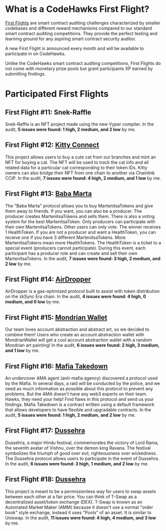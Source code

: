 # What is a CodeHawks First Flight?

[First Flights](https://www.codehawks.com/first-flights) are smart contract auditing challenges characterized by smaller codebases and different reward mechanisms compared to our standard smart contract auditing competitions. They provide the perfect testing and learning ground for any aspiring smart contract security auditor.

A new First Flight is announced every month and will be available to participate in on CodeHawks.

Unlike the CodeHawks smart contract auditing competitions, First Flights do not come with monetary prize pools but grant participants XP earned by submitting findings.

# Participated First Flights

## First Flight #11: Snek-Raffle
Snek-Raffle is an NFT project made using the new Vyper compiler. In the audit, **5 issues were found: 1 high, 2 medium, and 2 low** by me.

## First Flight #12: [Kitty Connect](https://www.codehawks.com/contests/clu7ddcsa000fcc387vjv6rpt)
This project allows users to buy a cute cat from our branches and mint an NFT for buying a cat. The NFT will be used to track the cat info and all related data for a particular cat corresponding to their token IDs. Kitty owners can also bridge their NFT from one chain to another via Chainlink CCIP. In the audit, **7 issues were found: 4 high, 2 medium, and 1 low** by me.

## First Flight #13: [Baba Marta](https://www.codehawks.com/contests/cluseb1bf0001s4tjl2rzajup)
The "Baba Marta" protocol allows you to buy MartenitsaTokens and give them away to friends. If you want, you can also be a producer. The producer creates MartenitsaTokens and sells them. There is also a voting system for the best MartenitsaToken. Only producers can participate with their own MartenitsaTokens. Other users can only vote. The winner receives 1 HealthToken. If you are not a producer and want a HealthToken, you can receive one if you have 3 different MartenitsaTokens. More MartenitsaTokens mean more HealthTokens. The HealthToken is a ticket to a special event (producers cannot participate). During this event, each participant has a producer role and can create and sell their own MartenitsaTokens. In the audit, **7 issues were found: 3 high, 2 medium, and 2 low** by me.

## First Flight #14: [AirDropper](https://www.codehawks.com/contests/clvb821kr0001jzdbi6ggixb0)
AirDropper is a gas-optimized protocol built to assist with token distribution on the zkSync Era chain. In the audit, **4 issues were found: 4 high, 0 medium, and 0 low** by me.

## First Flight #15: [Mondrian Wallet](https://www.codehawks.com/contests/clvxt8idd00014zcc81dv6rde)
Our team loves account abstraction and abstract art, so we decided to combine them! Users who create an account abstraction wallet with MondrianWallet will get a cool account abstraction wallet with a random Mondrian art painting! In the audit, **6 issues were found: 2 high, 3 medium, and 1 low** by me.

## First Flight #16: [Mafia Takedown](https://www.codehawks.com/contests/clwgiehgu00119zwn2xx92ay8)
An undercover AMA agent (anti-mafia agency) discovered a protocol used by the Mafia. In several days, a raid will be conducted by the police, and we need as much information as possible about this protocol to prevent any problems. But the AMA doesn’t have any web3 experts on their team. Hawks, they need your help! Find flaws in this protocol and send us your findings. Mafia Takedown is a contract written using a default framework that allows developers to have flexible and upgradable contracts. In the audit, **5 issues were found: 1 high, 2 medium, and 2 low** by me.

## First Flight #17: [Dussehra](https://codehawks.cyfrin.io/c/2024-06-Dussehra)
Dussehra, a major Hindu festival, commemorates the victory of Lord Rama, the seventh avatar of Vishnu, over the demon king Ravana. The festival symbolizes the triumph of good over evil, righteousness over wickedness. The Dussehra protocol allows users to participate in the event of Dussehra. In the audit, **6 issues were found: 3 high, 1 medium, and 2 low** by me.

## First Flight #18: [Dussehra](https://codehawks.cyfrin.io/c/2024-06-Dussehra)
This project is meant to be a permissionless way for users to swap assets between each other at a fair price. You can think of T-Swap as a decentralized asset/token exchange (DEX). T-Swap is known as an Automated Market Maker (AMM) because it doesn't use a normal "order book" style exchange, instead it uses "Pools" of an asset. It is similar to Uniswap. In the audit, **11 issues were found: 4 high, 4 medium, and 3 low** by me.



